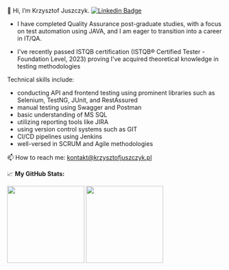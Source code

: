 👋 Hi, I’m Krzysztof Juszczyk. [![Linkedin Badge](https://img.shields.io/badge/-LinkedIn-0e76a8?style=flat-square&logo=Linkedin&logoColor=white)](https://linkedin.com/in/krzysztof-juszczyk)
- I have completed Quality Assurance post-graduate studies, with a focus on test automation using JAVA, and I am eager to transition into a career in IT/QA.

- I've recently passed ISTQB certification (ISTQB® Certified Tester - Foundation Level, 2023) proving I've acquired theoretical knowledge in testing methodologies

Technical skills include:
- conducting API and frontend testing using prominent libraries such as Selenium, TestNG, JUnit, and RestAssured
- manual testing using Swagger and Postman
- basic understanding of MS SQL
- utilizing reporting tools like JIRA
- using version control systems such as GIT
- CI/CD pipelines using Jenkins
- well-versed in SCRUM and Agile methodologies 

📫 How to reach me: kontakt@krzysztofjuszczyk.pl

<!---
krzysztofjuszczyk/krzysztofjuszczyk is a ✨ special ✨ repository because its `README.md` (this file) appears on your GitHub profile.
You can click the Preview link to take a look at your changes.
--->

📈 **My GitHub Stats:**

<p>
  <img height="180em" src="https://github-readme-stats.vercel.app/api?username=krzysztofjuszczyk&show_icons=true&hide_border=true&&count_private=true&include_all_commits=true" />
  <img height="180em" src="https://github-readme-stats.vercel.app/api/top-langs/?username=krzysztofjuszczyk&exclude_repo=KNN-Image-Classification&show_icons=true&hide_border=true&layout=compact&langs_count=8"/>
</p>
